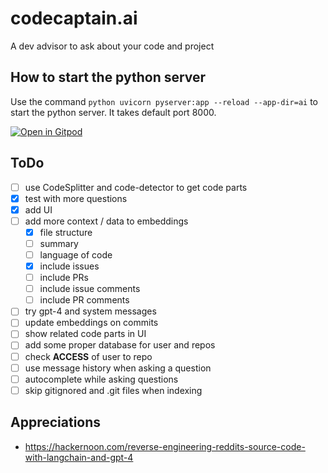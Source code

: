 # codecaptain.ai

A dev advisor to ask about your code and project

## How to start the python server

Use the command `python uvicorn pyserver:app --reload --app-dir=ai` to start the python server. It takes default port 8000.

[![Open in Gitpod](https://gitpod.io/button/open-in-gitpod.svg)](https://gitpod.io/#https://github.com/geprog/codecaptain)

## ToDo

- [ ] use CodeSplitter and code-detector to get code parts
- [x] test with more questions
- [x] add UI
- [ ] add more context / data to embeddings
  - [x] file structure
  - [ ] summary
  - [ ] language of code
  - [x] include issues
  - [ ] include PRs
  - [ ] include issue comments
  - [ ] include PR comments
- [ ] try gpt-4 and system messages
- [ ] update embeddings on commits
- [ ] show related code parts in UI
- [ ] add some proper database for user and repos
- [ ] check **ACCESS** of user to repo
- [ ] use message history when asking a question
- [ ] autocomplete while asking questions
- [ ] skip gitignored and .git files when indexing

## Appreciations

- https://hackernoon.com/reverse-engineering-reddits-source-code-with-langchain-and-gpt-4
